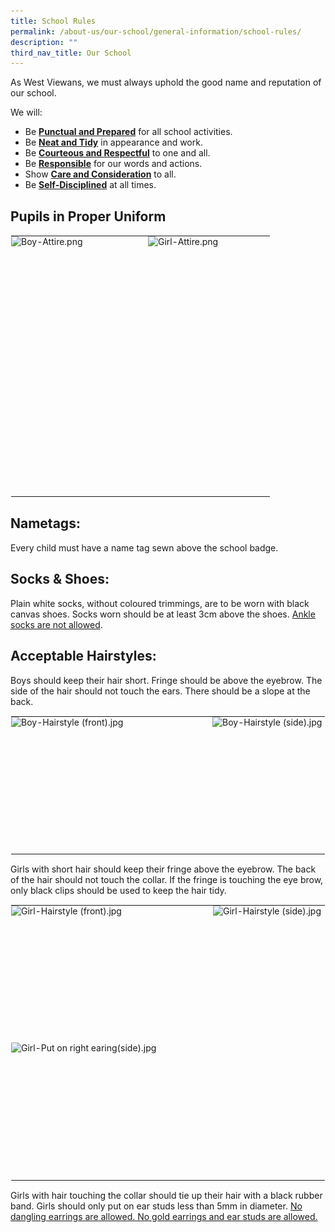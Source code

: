 ```yaml
---
title: School Rules
permalink: /about-us/our-school/general-information/school-rules/
description: ""
third_nav_title: Our School
---
```

As West Viewans, we must always uphold the good name and reputation of our school.

  

We will:

*   Be&nbsp;**<u>Punctual and Prepared</u>**&nbsp;for all school activities.
*   Be&nbsp;**<u>Neat and Tidy</u>**&nbsp;in appearance and work.
*   Be&nbsp;**<u>Courteous and Respectful</u>**&nbsp;to one and all.
*   Be&nbsp;**<u>Responsible</u>**&nbsp;for our words and actions.
*   Show&nbsp;**<u>Care and Consideration</u>**&nbsp;to all.
*   Be&nbsp;**<u>Self-Disciplined</u>**&nbsp;at all times.

Pupils in Proper Uniform
------------------------

<table style="margin: auto; outline: 0px; padding: 0px; border-collapse: collapse; clear: both; border: 1px solid transparent; table-layout: fixed;" class="ive_eobj_center ives_tab_kosong"><tbody style="margin: 0px; outline: 0px; padding: 0px;"><tr style="margin: 0px; outline: 0px; padding: 0px;"><td style="margin: 0px; outline: 0px; padding: 0px 15px 15px 0px; vertical-align: top;"><img style="margin: auto; outline: 0px; padding: 0px; border: none; max-width: 100%; clear: both; display: block; width: 204px; height: 401px;" class="ive_eobj_center" alt="Boy-Attire.png" src="![](/images/Boy-Attire.png)"></td><td style="margin: 0px; outline: 0px; padding: 0px 15px 15px 0px; vertical-align: top;"><img style="margin: auto; outline: 0px; padding: 0px; border: none; max-width: 100%; clear: both; display: block; width: 180px; height: 401px;" class="ive_eobj_center" alt="Girl-Attire.png" src="![](/images/Girl-Attire.png)"></td></tr></tbody></table>

Nametags:
---------

Every child must have a name tag sewn above the school badge.

Socks &amp; Shoes:
--------------

Plain white socks, without coloured trimmings, are to be worn with black canvas shoes. Socks worn should be at least 3cm above the shoes.&nbsp;<u>Ankle socks are not allowed</u>.

Acceptable Hairstyles:
----------------------

Boys should keep their hair short. Fringe should be above the eyebrow. The side of the hair should not touch the ears. There should be a slope at the back.

  

<table style="margin: auto; outline: 0px; padding: 0px; border-collapse: collapse; clear: both; border: 1px solid transparent; table-layout: fixed;" class="ive_eobj_center ives_tab_kosong"><tbody style="margin: 0px; outline: 0px; padding: 0px;"><tr style="margin: 0px; outline: 0px; padding: 0px;"><td style="margin: 0px; outline: 0px; padding: 0px 15px 15px 0px; vertical-align: top;"><img style="margin: auto; outline: 0px; padding: 0px; border: none; max-width: 100%; clear: both; display: block; width: 307px; height: 204px;" class="ive_eobj_center" alt="Boy-Hairstyle (front).jpg" width="100%" src="![](/images/Boy-Hairstyle%20(front).jpeg)"></td><td style="margin: 0px; outline: 0px; padding: 0px 15px 15px 0px; vertical-align: top;"><img style="margin: auto; outline: 0px; padding: 0px; border: none; max-width: 100%; clear: both; display: block; width: 308px; height: 204px;" class="ive_eobj_center" alt="Boy-Hairstyle (side).jpg" width="100%" src="![](/images/Boy-Hairstyle%20(side).jpeg)"></td></tr></tbody></table>

  

Girls with short hair should keep their fringe above the eyebrow. The back of the hair should not touch the collar. If the fringe is touching the eye brow, only black clips should be used to keep the hair tidy.

  

<table style="margin: auto; outline: 0px; padding: 0px; border-collapse: collapse; clear: both; border: 1px solid transparent; table-layout: fixed;" class="ive_eobj_center ives_tab_kosong"><tbody style="margin: 0px; outline: 0px; padding: 0px;"><tr style="margin: 0px; outline: 0px; padding: 0px;"><td style="margin: 0px; outline: 0px; padding: 0px 15px 15px 0px; vertical-align: top;"><img style="margin: auto; outline: 0px; padding: 0px; border: none; max-width: 100%; clear: both; display: block; width: 308px; height: 204px;" class="ive_eobj_center" alt="Girl-Hairstyle (front).jpg" width="100%" src="https://westviewpri.moe.edu.sg/qql/slot/u539/2020/About%20Us/Our%20School/School%20EthosMissioVisionValuePilosophy/Acceptable%20Hairstyles/Girl-Hairstyle%20(front).jpg"></td><td style="margin: 0px; outline: 0px; padding: 0px 15px 15px 0px; vertical-align: top;"><img style="margin: auto; outline: 0px; padding: 0px; border: none; max-width: 100%; clear: both; display: block; width: 306px; height: 204px;" class="ive_eobj_center" alt="Girl-Hairstyle (side).jpg" width="100%" src="https://westviewpri.moe.edu.sg/qql/slot/u539/2020/About%20Us/Our%20School/School%20EthosMissioVisionValuePilosophy/Acceptable%20Hairstyles/Girl-Hairstyle%20(side).jpg"></td></tr><tr style="margin: 0px; outline: 0px; padding: 0px;"><td style="margin: 0px; outline: 0px; padding: 0px 15px 15px 0px; vertical-align: top;"><img style="margin: auto; outline: 0px; padding: 0px; border: none; max-width: 100%; clear: both; display: block; width: 308px; height: 205px;" class="ive_eobj_center" alt="Girl-Put on right earing(side).jpg" width="100%" src="https://westviewpri.moe.edu.sg/qql/slot/u539/2020/About%20Us/Our%20School/School%20EthosMissioVisionValuePilosophy/Acceptable%20Hairstyles/Girl-Put%20on%20right%20earing(side).jpg"></td><td style="margin: 0px; outline: 0px; padding: 0px 15px 15px 0px; vertical-align: top;"></td></tr></tbody></table>

  

Girls with hair touching the collar should tie up their hair with a black rubber band. Girls should only put on ear studs less than 5mm in diameter. <u>No dangling earrings are allowed.&nbsp;No gold earrings and ear studs are allowed.</u>
